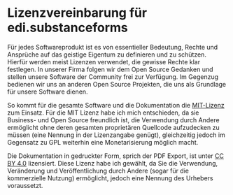  # Lizenzvereinbarung für edi.substanceforms

Für jedes Softwareprodukt ist es von essentieller Bedeutung, Rechte und Ansprüche auf das geistige Eigentum zu definieren und zu schützen.
Hierfür werden meist Lizenzen verwendet, die gewisse Rechte klar festlegen.
In unserer Firma folgen wir dem Open Source Gedanken und stellen unsere Software der Community frei zur Verfügung. Im Gegenzug bedienen wir uns an anderen Open Source Projekten, die uns als Grundlage für unsere Software dienen.

So kommt für die gesamte Software und die Dokumentation die [MIT-Lizenz](https://de.wikipedia.org/wiki/MIT-Lizenz) zum Einsatz. 
Für die MIT Lizenz habe ich mich entschieden, da sie Business- und Open Source freundlich ist, die Verwendung durch Andere ermöglicht ohne deren gesamten proprietären Quellcode aufzudecken zu müssen (eine Nennung in der Lizenzangabe genügt), gleichzeitig jedoch im Gegensatz zu GPL weiterhin eine Monetarisierung möglich macht.

Die Dokumentation in gedruckter Form, sprich der PDF Export, ist unter [CC BY 4.0](https://creativecommons.org/licenses/by/4.0/) lizensiert.
Diese Lizenz habe ich gewählt, da Sie die Verwendung, Veränderung und Veröffentlichung durch Andere (sogar für die kommerzielle Nutzung) ermöglicht, jedoch eine Nennung des Urhebers voraussetzt.
